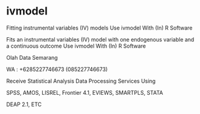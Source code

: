 # ivmodel
Fitting instrumental variables (IV) models Use ivmodel With (In) R Software

Fits an instrumental variables (IV) model with one endogenous variable and a continuous outcome Use ivmodel With (In) R Software

Olah Data Semarang

WA : +6285227746673 (085227746673)

Receive Statistical Analysis Data Processing Services Using

SPSS, AMOS, LISREL, Frontier 4.1, EVIEWS, SMARTPLS, STATA

DEAP 2.1, ETC
